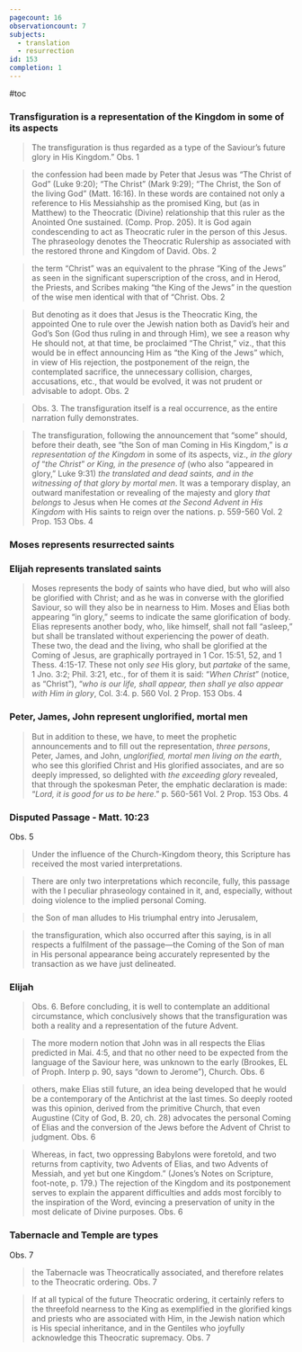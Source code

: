 ```yaml
---
pagecount: 16
observationcount: 7
subjects:
  - translation
  - resurrection
id: 153
completion: 1
---
```

#toc

### Transfiguration is a representation of the Kingdom in some of its aspects
>The transfiguration is thus regarded as a type of the Saviour’s future glory in His Kingdom.”
>Obs. 1

>the confession had been made by Peter that Jesus was “The Christ of God” (Luke 9:20); “The Christ” (Mark 9:29); “The Christ, the Son of the living God” (Matt. 16:16). In these words are contained not only a reference to His Messiahship as the promised King, but (as in Matthew) to the Theocratic (Divine) relationship that this ruler as the Anointed One sustained. (Comp. Prop. 205). It is God again condescending to act as Theocratic ruler in the person of this Jesus. The phraseology denotes the Theocratic Rulership as associated with the restored throne and Kingdom of David.
>Obs. 2

>the term “Christ” was an equivalent to the phrase “King of the Jews” as seen in the significant superscription of the cross, and in Herod, the Priests, and Scribes making “the King of the Jews” in the question of the wise men identical with that of “Christ.
>Obs. 2

>But denoting as it does that Jesus is the Theocratic King, the appointed One to rule over the Jewish nation both as David’s heir and God’s Son (God thus ruling in and through Him), we see a reason why He should not, at that time, be proclaimed “The Christ,” viz., that this would be in effect announcing Him as “the King of the Jews” which, in view of His rejection, the postponement of the reign, the contemplated sacrifice, the unnecessary collision, charges, accusations, etc., that would be evolved, it was not prudent or advisable to adopt.
>Obs. 2

>Obs. 3. The transfiguration itself is a real occurrence, as the entire narration fully demonstrates.

>The transfiguration, following the announcement that “some” should, before their death, see “the Son of man Coming in His Kingdom,” is *a representation of the Kingdom* in some of its aspects, viz., *in the glory of* “*the Christ*” *or King, in the presence of* (who also “appeared in glory,” Luke 9:31) *the translated and dead saints, and in the witnessing of that glory by mortal men*. It was a temporary display, an outward manifestation or revealing of the majesty and glory *that belongs* to Jesus when He comes *at the Second Advent in His Kingdom* with His saints to reign over the nations.
>p. 559-560 Vol. 2 Prop. 153 Obs. 4

### Moses represents resurrected saints
### Elijah represents translated saints

>Moses represents the body of saints who have died, but who will also be glorified with Christ; and as he was in converse with the glorified Saviour, so will they also be in nearness to Him. Moses and Elias both appearing “in glory,” seems to indicate the same glorification of body. Elias represents another body, who, like himself, shall not fall “asleep,” but shall be translated without experiencing the power of death. These two, the dead and the living, who shall be glorified at the Coming of Jesus, are graphically portrayed in 1 Cor. 15:51, 52, and 1 Thess. 4:15-17. These not only *see* His glory, but *partake* of the same, 1 Jno. 3:2; Phil. 3:21, etc., for of them it is said: “*When Christ*” (notice, as “Christ”), “*who is our life, shall appear, then shall ye also appear with Him in glory*, Col. 3:4.
>p. 560 Vol. 2 Prop. 153 Obs. 4

### Peter, James, John represent unglorified, mortal men

>But in addition to these, we have, to meet the prophetic announcements and to fill out the representation, *three persons*, Peter, James, and John, *unglorified, mortal men living on the earth*, who see this glorified Christ and His glorified associates, and are so deeply impressed, so delighted with *the exceeding glory* revealed, that through the spokesman Peter, the emphatic declaration is made: “*Lord, it is good for us to be here*.”
>p. 560-561 Vol. 2 Prop. 153 Obs. 4

### Disputed Passage - Matt. 10:23
Obs. 5
>Under the influence of the Church-Kingdom theory, this Scripture has received the most varied interpretations.

>There are only two interpretations which reconcile, fully, this passage with the I peculiar phraseology contained in it, and, especially, without doing violence to the implied personal Coming.

>the Son of man alludes to His triumphal entry into Jerusalem,

>the transfiguration, which also occurred after this saying, is in all respects a fulfilment of the passage—the Coming of the Son of man in His personal appearance being accurately represented by the transaction as we have just delineated.

### Elijah
>Obs. 6. Before concluding, it is well to contemplate an additional circumstance, which conclusively shows that the transfiguration was both a reality and a representation of the future Advent.

>The more modern notion that John was in all respects the Elias predicted in Mai. 4:5, and that no other need to be expected from the language of the Saviour here, was unknown to the early (Brookes, EL of Proph. Interp p. 90, says “down to Jerome”), Church.
>Obs. 6

>others, make Elias still future, an idea being developed that he would be a contemporary of the Antichrist at the last times. So deeply rooted was this opinion, derived from the primitive Church, that even Augustine (City of God, B. 20, ch. 28) advocates the personal Coming of Elias and the conversion of the Jews before the Advent of Christ to judgment.
>Obs. 6

>Whereas, in fact, two oppressing BabyIons were foretold, and two returns from captivity, two Advents of Elias, and two Advents of Messiah, and yet but one Kingdom.” (Jones’s Notes on Scripture, foot-note, p. 179.) The rejection of the Kingdom and its postponement serves to explain the apparent difficulties and adds most forcibly to the inspiration of the Word, evincing a preservation of unity in the most delicate of Divine purposes.
>Obs. 6



### Tabernacle and Temple are types
Obs. 7
>the Tabernacle was Theocratically associated, and therefore relates to the Theocratic ordering.
>Obs. 7

>If at all typical of the future Theocratic ordering, it certainly refers to the threefold nearness to the King as exemplified in the glorified kings and priests who are associated with Him, in the Jewish nation which is His special inheritance, and in the Gentiles who joyfully acknowledge this Theocratic supremacy.
>Obs. 7








